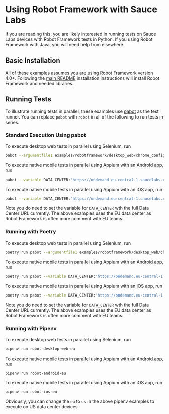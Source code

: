 # Using Robot Framework with Sauce Labs

If you are reading this, you are likely interested in running tests on Sauce Labs devices with Robot Framework tests in Python. If you using Robot Framework with Java, you will need help from elsewhere. 

## Basic Installation

All of these examples assumes you are using Robot Framework version 4.0+. Following the [main README](../../README.md) installation instructions will install Robot Framework and needed libraries.

## Running Tests

To illustrate running tests in parallel, these examples use [pabot](https://pabot.org/) as the test runner. You can replace `pabot` with `robot` in all of the following to run tests in series.

### Standard Execution Using pabot

To execute desktop web tests in parallel using Selenium, run

```bash
pabot --argumentfile1 examples/robotframework/desktop_web/chrome_config.txt --argumentfile2 examples/robotframework/desktop_web/firefox_config.txt --argumentfile3 examples/robotframework/desktop_web/ie_config.txt --variable DATA_CENTER:'https://ondemand.eu-central-1.saucelabs.com/wd/hub' examples/robotframework/desktop_web/Tests/
```

To execute native mobile tests in parallel using Appium with an Android app, run
```bash
pabot --variable DATA_CENTER:'https://ondemand.eu-central-1.saucelabs.com/wd/hub' -A examples/robotframework/native_mobile/android/android_config.txt examples/robotframework/native_mobile/android/tests/"
```

To execute native mobile tests in parallel using Appium with an iOS app, run
```bash
pabot --variable DATA_CENTER:'https://ondemand.eu-central-1.saucelabs.com/wd/hub' -A examples/robotframework/native_mobile/android/android_config.txt examples/robotframework/native_mobile/ios/tests/"
```

Note you do need to set the variable for `DATA_CENTER` wth the full Data Center URL currently. The above examples uses the EU data center as Robot Framework is often more comment with EU teams.

### Running with Poetry

To execute desktop web tests in parallel using Selenium, run

```bash
poetry run pabot --argumentfile1 examples/robotframework/desktop_web/chrome_config.txt --argumentfile2 examples/robotframework/desktop_web/firefox_config.txt --argumentfile3 examples/robotframework/desktop_web/ie_config.txt --variable DATA_CENTER:'https://ondemand.eu-central-1.saucelabs.com/wd/hub' examples/robotframework/desktop_web/Tests/
```

To execute native mobile tests in parallel using Appium with an Android app, run

```bash
poetry run pabot --variable DATA_CENTER:'https://ondemand.eu-central-1.saucelabs.com/wd/hub' -A examples/robotframework/native_mobile/android/android_config.txt examples/robotframework/native_mobile/android/tests/"
```

To execute native mobile tests in parallel using Appium with an iOS app, run

```bash
poetry run pabot --variable DATA_CENTER:'https://ondemand.eu-central-1.saucelabs.com/wd/hub' -A examples/robotframework/native_mobile/android/android_config.txt examples/robotframework/native_mobile/ios/tests/"
```

Note you do need to set the variable for `DATA_CENTER` wth the full Data Center URL currently. The above examples uses the EU data center as Robot Framework is often more comment with EU teams.

### Running with Pipenv

To execute desktop web tests in parallel using Selenium, run

```bash
pipenv run robot-desktop-web-eu
```

To execute native mobile tests in parallel using Appium with an Android app, run

```bash
pipenv run robot-android-eu
```

To execute native mobile tests in parallel using Appium with an iOS app, run

```bash
pipenv run robot-ios-eu
```

Obviously, you can change the `eu` to `us` in the above pipenv examples to execute on US data center devices.






